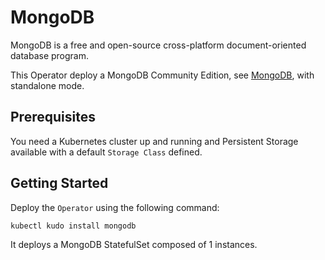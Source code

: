 # MongoDB

MongoDB is a free and open-source cross-platform document-oriented database program.

This Operator deploy a MongoDB Community Edition, see [MongoDB](https://hub.docker.com/_/mongo/), with standalone mode.

## Prerequisites

You need a Kubernetes cluster up and running and Persistent Storage available with a default `Storage Class` defined.

## Getting Started

Deploy the `Operator` using the following command:

`kubectl kudo install mongodb`

It deploys a MongoDB StatefulSet composed of 1 instances.
